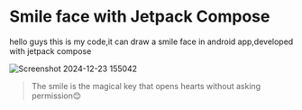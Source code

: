 # Smile face with Jetpack Compose
hello guys this is my code,it can draw a smile face in android app,developed with jetpack compose

![Screenshot 2024-12-23 155042](https://github.com/user-attachments/assets/ad63ea44-ee9a-4d38-9545-5ea80e6b98e7)


> The smile is the magical key that opens hearts without asking permission😊
